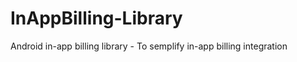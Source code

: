 InAppBilling-Library
====================

Android in-app billing library - To semplify in-app billing integration 
